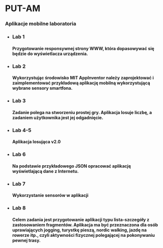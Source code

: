 # PUT-AM
  ### Aplikacje mobilne laboratoria

* ### Lab 1
  #### Przygotowanie responsywnej strony WWW, która dopasowywać się będzie do wyświetlacza urządzenia. 
* ### Lab 2
  #### Wykorzystując środowisko MIT AppInventor należy zaprojektować i zaimplementować przykładową aplikację mobilną wykorzystującą wybrane sensory smartfona.
* ### Lab 3
  #### Zadanie polega na stworzeniu prostej gry. Aplikacja losuje liczbę, a zadaniem użytkownika jest jej odgadnięcie.
* ### Lab 4-5
  #### Aplikacja losująca v2.0
* ### Lab 6
  #### Na podstawie przykładowego JSON opracować aplikację wyświetlającą dane z Internetu.
* ### Lab 7
  #### Wykorzystanie sensorów w aplikacji
* ### Lab 8
  #### Celem zadania jest przygotowanie aplikacji typu lista-szczegóły z zastosowaniem fragmentów. Aplikacja ma być przeznaczona dla osób uprawiających jogging, turystkę pieszą, nordic walking, jazdę na rowerze itp., czyli aktywności fizycznej polegającej na pokonywaniu pewnej trasy.  


